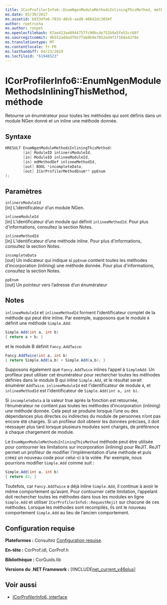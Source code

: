 ```yaml
---
title: ICorProfilerInfo6::EnumNgenModuleMethodsInliningThisMethod, méthode
ms.date: 03/30/2017
ms.assetid: b933dfe6-7833-40cb-aad8-40842dc3034f
author: rpetrusha
ms.author: ronpet
ms.openlocfilehash: 67ae413ae8944757fc90bcde752b9a5fe53cc68f
ms.sourcegitcommit: 9b552addadfb57fab0b9e7852ed4f1f1b8a42f8e
ms.translationtype: MT
ms.contentlocale: fr-FR
ms.lasthandoff: 04/23/2019
ms.locfileid: "61948523"
---
```

# <a name="icorprofilerinfo6enumngenmodulemethodsinliningthismethod-method"></a>ICorProfilerInfo6::EnumNgenModuleMethodsInliningThisMethod, méthode

Retourne un énumérateur pour toutes les méthodes qui sont définis dans un module NGen donné et un inline une méthode donnée.

## <a name="syntax"></a>Syntaxe

```cpp
HRESULT EnumNgenModuleMethodsInliningThisMethod(
        [in] ModuleID inlinersModuleId,
        [in] ModuleID inlineeModuleId,
        [in] mdMethodDef inlineeMethodId,
        [out] BOOL *incompleteData,
        [out] ICorProfilerMethodEnum** ppEnum
);
```

## <a name="parameters"></a>Paramètres

`inlinersModuleId`\
[in] L’identificateur d’un module NGen.

`inlineeModuleId`\
[in] L’identificateur d’un module qui définit `inlineeMethodId`. Pour plus d'informations, consultez la section Notes.

`inlineeMethodId`\
[in] L’identificateur d’une méthode inline. Pour plus d'informations, consultez la section Notes.

`incompleteData`\
[out] Un indicateur qui indique si `ppEnum` contient toutes les méthodes d’incorporation (inlining) une méthode donnée.  Pour plus d'informations, consultez la section Notes.

`ppEnum`\
[out] Un pointeur vers l’adresse d’un énumérateur

## <a name="remarks"></a>Notes

`inlineeModuleId` et `inlineeMethodId` forment l’identificateur complet de la méthode qui peut être inline. Par exemple, supposons que le module `A` définit une méthode `Simple.Add`:

```csharp
Simple.Add(int a, int b)
{ return a + b; }
```

et le module B définit `Fancy.AddTwice`:

```csharp
Fancy.AddTwice(int a, int b)
{ return Simple.Add(a,b) + Simple.Add(a,b); }
```

Supposons également que `Fancy.AddTwice` inlines l’appel à `SimpleAdd`. Un profileur peut utiliser cet énumérateur pour rechercher toutes les méthodes définies dans le module B qui inline `Simple.Add`, et le résultat serait énumérer `AddTwice`.  `inlineeModuleId` est l’identificateur de module `A`, et `inlineeMethodId` est l’identificateur de `Simple.Add(int a, int b)`.

Si `incompleteData` a la valeur true après la fonction est retournée, l’énumérateur ne contient pas toutes les méthodes d’incorporation (inlining) une méthode donnée. Cela peut se produire lorsque l’une ou des dépendances plus directes ou indirectes du module de personnes n’ont pas encore été chargés. Si un profileur doit obtenir les données précises, il doit réessayer plus tard lorsque plusieurs modules sont chargés, de préférence à chaque chargement de module.

Le `EnumNgenModuleMethodsInliningThisMethod` méthode peut être utilisée pour contourner les limitations sur incorporation (inlining) pour ReJIT. ReJIT permet un profileur de modifier l’implémentation d’une méthode et puis créez un nouveau code pour celui-ci à la volée. Par exemple, nous pourrions modifier `Simple.Add` comme suit :

```csharp
Simple.Add(int a, int b)
{ return 42; }
```

Toutefois, car `Fancy.AddTwice` a déjà inline `Simple.Add`, il continue à avoir le même comportement qu’avant. Pour contourner cette limitation, l’appelant doit rechercher toutes les méthodes dans tous les modules en ligne `Simple.Add` et utiliser `ICorProfilerInfo5::RequestRejit` sur chacune de ces méthodes. Lorsque les méthodes sont recompilés, ils ont le nouveau comportement `Simple.Add` au lieu de l’ancien comportement.

## <a name="requirements"></a>Configuration requise

**Plateformes :** Consultez [Configuration requise](../../../../docs/framework/get-started/system-requirements.md).

**En-tête :** CorProf.idl, CorProf.h

**Bibliothèque :** CorGuids.lib

**Versions du .NET Framework :** [!INCLUDE[net_current_v46plus](../../../../includes/net-current-v46plus-md.md)]

## <a name="see-also"></a>Voir aussi

- [ICorProfilerInfo6, interface](icorprofilerinfo6-interface.md)